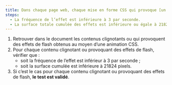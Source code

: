 ```yaml
---
title: Dans chaque page web, chaque mise en forme CSS qui provoque [un changement brusque de luminosité ou un effet de flash](#changement-brusque-de-luminosite-ou-effet-de-flash) vérifie-t-il une de ces conditions ?
steps:
  - La fréquence de l’effet est inférieure à 3 par seconde.
  - La surface totale cumulée des effets est inférieure ou égale à 21824 pixels.
---
```


1. Retrouver dans le document les contenus clignotants ou qui provoquent des effets de flash obtenus au moyen d’une animation CSS.
2. Pour chaque contenu clignotant ou provoquant des effets de flash, vérifier que :
   - soit la fréquence de l’effet est inférieur à 3 par seconde ;
   - soit la surface cumulée est inférieure à 21824 pixels.
3. Si c’est le cas pour chaque contenu clignotant ou provoquant des effets de flash, **le test est validé**.
